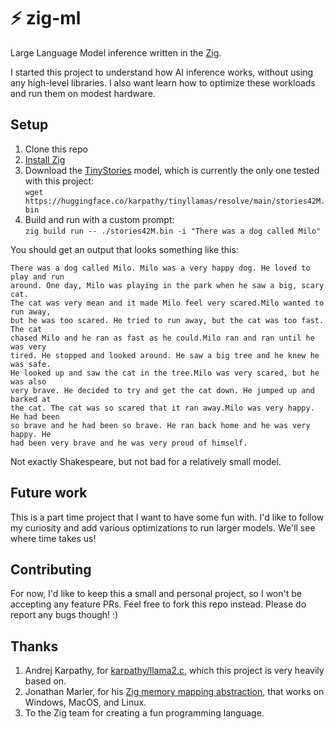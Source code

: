 # ⚡ zig-ml

Large Language Model inference written in the [Zig](https://ziglang.org/).

I started this project to understand how AI inference works, without using any high-level libraries. I also want learn how to optimize these workloads and run them on modest hardware.

## Setup

1. Clone this repo
2. [Install Zig](https://github.com/ziglang/zig/wiki/Install-Zig-from-a-Package-Manager)
3. Download the [TinyStories](https://huggingface.co/datasets/roneneldan/TinyStories) model, which is currently the only one tested with this project: \
`wget https://huggingface.co/karpathy/tinyllamas/resolve/main/stories42M.bin`
4. Build and run with a custom prompt: \
`zig build run -- ./stories42M.bin -i "There was a dog called Milo"`

You should get an output that looks something like this:

```
There was a dog called Milo. Milo was a very happy dog. He loved to play and run
around. One day, Milo was playing in the park when he saw a big, scary cat.
The cat was very mean and it made Milo feel very scared.Milo wanted to run away,
but he was too scared. He tried to run away, but the cat was too fast. The cat
chased Milo and he ran as fast as he could.Milo ran and ran until he was very
tired. He stopped and looked around. He saw a big tree and he knew he was safe.
He looked up and saw the cat in the tree.Milo was very scared, but he was also
very brave. He decided to try and get the cat down. He jumped up and barked at
the cat. The cat was so scared that it ran away.Milo was very happy. He had been
so brave and he had been so brave. He ran back home and he was very happy. He
had been very brave and he was very proud of himself.
```

Not exactly Shakespeare, but not bad for a relatively small model.

## Future work

This is a part time project that I want to have some fun with. I'd like to follow my curiosity and add various optimizations to run larger models. We'll see where time takes us!

## Contributing

For now, I'd like to keep this a small and personal project, so I won't be accepting any feature PRs. Feel free to fork this repo instead. Please do report any bugs though! :)

## Thanks

1. Andrej Karpathy, for [karpathy/llama2.c](https://github.com/karpathy/llama2.c), which this project is very heavily based on.
2. Jonathan Marler, for his [Zig memory mapping abstraction](https://github.com/marler8997/zigx/blob/14b183c4b0b4e1060ea398f9b05e818ee73f152f/MappedFile.zig), that works on Windows, MacOS, and Linux.
3. To the Zig team for creating a fun programming language.
